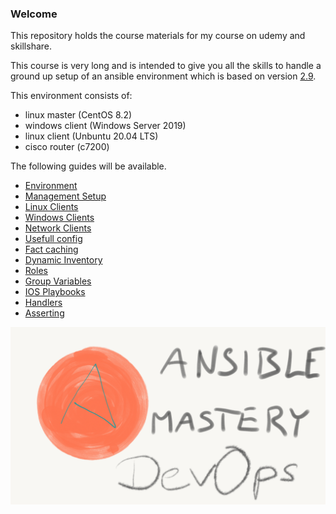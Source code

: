 ### Welcome

This repository holds the course materials for my course on udemy and skillshare.

This course is very long and is intended to give you all the skills to handle a ground up setup of an ansible environment which is based on version [2.9](https://docs.ansible.com/ansible/2.9/index.html).

This environment consists of:
- linux master (CentOS 8.2)
- windows client (Windows Server 2019)
- linux client (Unbuntu 20.04 LTS)
- cisco router (c7200)

The following guides will be available.
- [Environment](/guides/env.md)
- [Management Setup](/guides/amas.md)
- [Linux Clients](/guides/lin.md)
- [Windows Clients](/guides/win.md)
- [Network Clients](/guides/net.md)
- [Usefull config](/guides/usefull.md)
- [Fact caching](/guides/fact_cache.md)
- [Dynamic Inventory](/guides/dyn.md)
- [Roles](/guides/roles.md)
- [Group Variables](/guides/groupvars.md)
- [IOS Playbooks](/guides/iosex.md)
- [Handlers](/guides/handlers.md)
- [Asserting](/guides/assert/md)

![intro](/pics/Intro.png)
